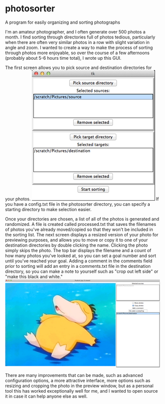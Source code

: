 # photosorter
A program for easily organizing and sorting photographs

I'm an amateur photographer, and I often generate over 500 photos a month. I find sorting through directories full of photos tedious, particularly when there are often very similar photos in a row with slight variation in angle and zoom. I wanted to create a way to make the process of sorting through photos more enjoyable, so over the course of a few afternoons (probably about 5-6 hours time total), I wrote up this GUI. 

The first screen allows you to pick source and destination directories for your photos. 
![alt tag](https://raw.githubusercontent.com/TApicella/photosorter/master/screenshots/photosorter-interface-select.png)
If you have a config.txt file in the photosorter directory, you can specify a starting directory to make selection easier. 

Once your directories are chosen, a list of all of the photos is generated and randomized. A file is created called processed.txt that saves the filenames of photos you've already moved/copied so that they won't be included in the sorting list. 
The next screen displays a resized version of your photo for previewing purposes, and allows you to move or copy it to one of your destination directories by double clicking the name. Clicking the photo simply skips the photo. The top bar displays the filename and a count of how many photos you've looked at, so you can set a goal number and sort until you've reached your goal.
Adding a comment in the comments field prior to sorting will add an entry in a comments.txt file in the destination directory, so you can make a note to yourself such as "crop out left side" or "make this black and white." 
![alt tag](https://raw.githubusercontent.com/TApicella/photosorter/master/screenshots/photosorter-interface-view.png)

There are many improvements that can be made, such as advanced configuration options, a more attractive interface, more options such as resizing and cropping the photo in the preview window, but as a personal tool this has worked exceptionally well for me, and I wanted to open source it in case it can help anyone else as well. 
